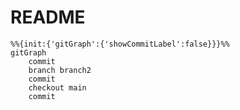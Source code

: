 # README

```mermaid
%%{init:{'gitGraph':{'showCommitLabel':false}}}%%
gitGraph
    commit
    branch branch2
    commit
    checkout main
    commit
```
